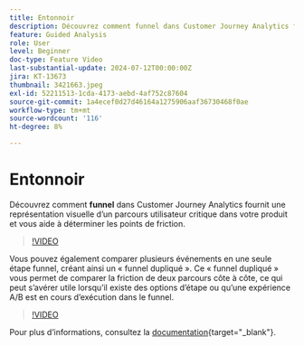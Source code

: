 ```yaml
---
title: Entonnoir
description: Découvrez comment funnel dans Customer Journey Analytics fournit une représentation visuelle d’un parcours utilisateur critique dans votre produit et vous aide à déterminer les points de friction.
feature: Guided Analysis
role: User
level: Beginner
doc-type: Feature Video
last-substantial-update: 2024-07-12T00:00:00Z
jira: KT-13673
thumbnail: 3421663.jpeg
exl-id: 52211513-1cda-4173-aebd-4af752c87604
source-git-commit: 1a4ecef0d27d46164a1275906aaf36730468f0ae
workflow-type: tm+mt
source-wordcount: '116'
ht-degree: 8%

---
```


# Entonnoir

Découvrez comment **funnel** dans Customer Journey Analytics fournit une représentation visuelle d’un parcours utilisateur critique dans votre produit et vous aide à déterminer les points de friction.

>[!VIDEO](https://video.tv.adobe.com/v/3421663/?learn=on)

Vous pouvez également comparer plusieurs événements en une seule étape funnel, créant ainsi un « funnel dupliqué ». Ce « funnel dupliqué » vous permet de comparer la friction de deux parcours côte à côte, ce qui peut s’avérer utile lorsqu’il existe des options d’étape ou qu’une expérience A/B est en cours d’exécution dans le funnel.

>[!VIDEO](https://video.tv.adobe.com/v/3431113/?learn=on)

Pour plus dʼinformations, consultez la [documentation](https://experienceleague.adobe.com/fr/docs/analytics-platform/using/guided-analysis/funnel/friction){target="_blank"}.
